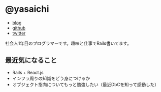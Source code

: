 # @yasaichi

- [blog](http://web-salad.hateblo.jp/)
- [github](https://github.com/yasaichi)
- [twitter](https://twitter.com/_yasaichi)

社会人1年目のプログラマーです。趣味と仕事でRails書いてます。

## 最近気になること

* Rails + React.js
* インフラ周りの知識をどう身につけるか
* オブジェクト指向についてもっと勉強したい（最近DbCを知って感動した）
